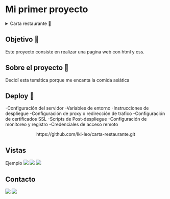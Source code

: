 # Mi primer proyecto  

<details>
  <summary>Carta restaurante 📝</summary>
  <ol>
    <li><a href="#objetivo-🎯">Objetivo</a></li>
    <li><a href="#sobre-el-proyecto-🔎">Sobre el proyecto</a></li>
    <li><a href="#deploy-🚀">Deploy</a></li>
    <li><a href="#vistas">Vistas</a></li>
    <li><a href="#contacto">Contacto</a></li>
  </ol>
</details>

## Objetivo 🎯
Este proyecto consiste en realizar una pagina web con html y css.

## Sobre el proyecto  🔎
Decidí esta temática porque me encanta la comida asiática
## Deploy 🚀
-Configuración del servidor
-Variables de entorno
-Instrucciones de despliegue
-Configuración de proxy o redirección de trafico
-Configuración de certificados SSL
-Scripts de Post-despliegue
-Configuración de monitoreo y registro
-Credenciales de acceso remoto

<div align="center">
    https://github.com/Iki-leo/carta-restaurante.git
</div>



## Vistas
Ejemplo
<img src=".imagenes/capturas-deploy/imagen-deploy1.png">
<img src=".imagenes/capturas-deploy/imagen-deploy2.png">
<img src=".imagenes/capturas-deploy/imagen-deploy3.png">


## Contacto

<a href = "mailto:micorreoelectronico@gmail.com"><img src="https://img.shields.io/badge/Gmail-C6362C?style=for-the-badge&logo=gmail&logoColor=white" target="_blank"></a>
<a href="https://www.linkedin.com/in/linkedinUser/" target="_blank"><img src="https://img.shields.io/badge/-LinkedIn-%230077B5?style=for-the-badge&logo=linkedin&logoColor=white" target="_blank"></a> 
</p>
